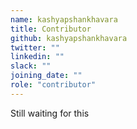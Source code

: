```yaml
---
name: kashyapshankhavara
title: Contributor
github: kashyapshankhavara
twitter: ""
linkedin: ""
slack: ""
joining_date: ""
role: "contributor"
---
```


Still waiting for this
